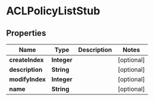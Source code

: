 

# ACLPolicyListStub


## Properties

| Name | Type | Description | Notes |
|------------ | ------------- | ------------- | -------------|
|**createIndex** | **Integer** |  |  [optional] |
|**description** | **String** |  |  [optional] |
|**modifyIndex** | **Integer** |  |  [optional] |
|**name** | **String** |  |  [optional] |



